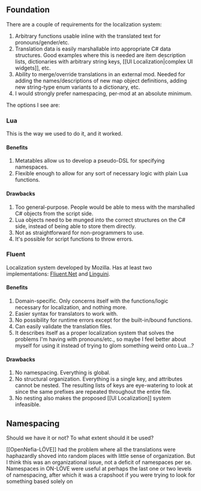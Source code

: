 ## Foundation

There are a couple of requirements for the localization system:

1. Arbitrary functions usable inline with the translated text for pronouns/gender/etc.
2. Translation data is easily marshallable into appropriate C# data structures. Good examples where this is needed are item description lists, dictionaries with arbitrary string keys, [[UI Localization|complex UI widgets]], etc.
3. Ability to merge/override translations in an external mod. Needed for adding the names/descriptions of new map object definitions, adding new string-type enum variants to a dictionary, etc.
4. I would strongly prefer namespacing, per-mod at an absolute minimum.

The options I see are:

### Lua

This is the way we used to do it, and it worked.

#### Benefits

1. Metatables allow us to develop a pseudo-DSL for specifying namespaces.
2. Flexible enough to allow for any sort of necessary logic with plain Lua functions.

#### Drawbacks

1. Too general-purpose. People would be able to mess with the marshalled C# objects from the script side.
2. Lua objects need to be munged into the correct structures on the C# side, instead of being able to store them directly.
3. Not as straightforward for non-programmers to use.
4. It's possible for script functions to throw errors.

### Fluent

Localization system developed by Mozilla. Has at least two implementations: [Fliuent.Net](https://github.com/blushingpenguin/Fluent.Net) and [Linguini](https://github.com/Ygg01/Linguini).

####  Benefits

1. Domain-specific. Only concerns itself with the functions/logic necessary for localization, and nothing more.
2. Easier syntax for translators to work with. 
3. No possibility for runtime errors except for the built-in/bound functions.
4. Can easily validate the translation files.
5. It describes itself as a proper localization system that solves the problems I'm having with pronouns/etc., so maybe I feel better about myself for using it instead of trying to glom something weird onto Lua...?


#### Drawbacks

1. No namespacing. Everything is global.
2. No structural organization. Everything is a single key, and attributes cannot be nested. The resulting lists of keys are eye-watering to look at since the same prefixes are repeated throughout the entire file. 
3. No nesting also makes the proposed [[UI Localization]] system infeasible.


## Namespacing

Should we have it or not? To what extent should it be used?

[[OpenNefia-LÖVE]] had the problem where all the translations were haphazardly shoved into random places with little sense of organization. But I think this was an organizational issue, not a deficit of namespaces per se. Namespaces in ON-LÖVE were useful at perhaps the last one or two levels of namespacing, after which it was a crapshoot if you were trying to look for something based solely on 